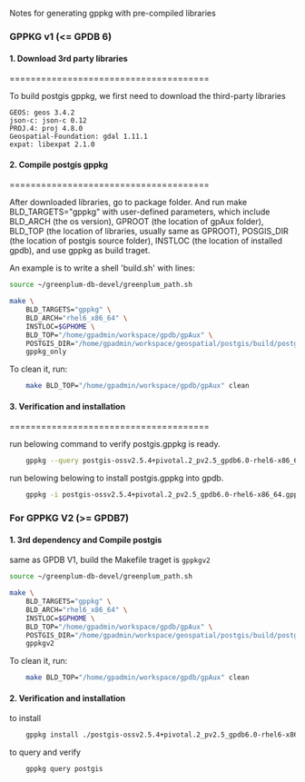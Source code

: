 Notes for generating gppkg with pre-compiled libraries

### GPPKG v1 (<= GPDB 6)
#### 1. Download 3rd party libraries

======================================

To build postgis gppkg, we first need to download the third-party libraries

```
GEOS: geos 3.4.2
json-c: json-c 0.12
PROJ.4: proj 4.8.0
Geospatial-Foundation: gdal 1.11.1
expat: libexpat 2.1.0
```

#### 2. Compile postgis gppkg

======================================

After downloaded libraries, go to package folder. And run make BLD_TARGETS="gppkg"
with user-defined parameters, which include BLD_ARCH (the os version), GPROOT (the
location of gpAux folder), BLD_TOP (the location of libraries, usually same as GPROOT),
POSGIS_DIR (the location of postgis source folder), INSTLOC (the location of installed
gpdb), and use gppkg as build traget.

An example is to write a shell 'build.sh' with lines:
```sh
source ~/greenplum-db-devel/greenplum_path.sh

make \
	BLD_TARGETS="gppkg" \
	BLD_ARCH="rhel6_x86_64" \
	INSTLOC=$GPHOME \
	BLD_TOP="/home/gpadmin/workspace/gpdb/gpAux" \
	POSTGIS_DIR="/home/gpadmin/workspace/geospatial/postgis/build/postgis-2.5.4" \
	gppkg_only
```

To clean it, run:
```sh
	make BLD_TOP="/home/gpadmin/workspace/gpdb/gpAux" clean
```

#### 3. Verification and installation

======================================

run belowing command to verify postgis.gppkg is ready.
```sh
	gppkg --query postgis-ossv2.5.4+pivotal.2_pv2.5_gpdb6.0-rhel6-x86_64.gppkg
```

run belowing belowing to install postgis.gppkg into gpdb.
```sh
	gppkg -i postgis-ossv2.5.4+pivotal.2_pv2.5_gpdb6.0-rhel6-x86_64.gppkg
```

### For GPPKG V2 (>= GPDB7)

#### 1. 3rd dependency and Compile postgis

same as GPDB V1, build the Makefile traget is `gppkgv2`

```sh
source ~/greenplum-db-devel/greenplum_path.sh

make \
	BLD_TARGETS="gppkg" \
	BLD_ARCH="rhel6_x86_64" \
	INSTLOC=$GPHOME \
	BLD_TOP="/home/gpadmin/workspace/gpdb/gpAux" \
	POSTGIS_DIR="/home/gpadmin/workspace/geospatial/postgis/build/postgis-2.5.4" \
	gppkgv2
```

To clean it, run:

```sh
	make BLD_TOP="/home/gpadmin/workspace/gpdb/gpAux" clean
```

#### 2. Verification and installation

to install

```sh
	gppkg install ./postgis-ossv2.5.4+pivotal.2_pv2.5_gpdb6.0-rhel6-x86_64.gppkg
```

to query and verify

```sh
	gppkg query postgis
```
